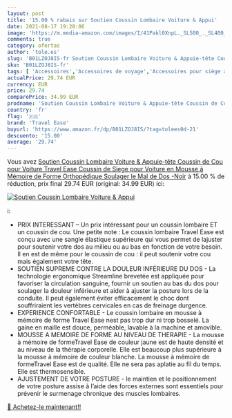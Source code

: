 ```yaml
---
layout: post
title: '15.00 % rabais sur Soutien Coussin Lombaire Voiture & Appui'
date: 2021-08-17 19:28:06
image: 'https://m.media-amazon.com/images/I/41Pakl0XnpL._SL500_._SL400_.jpg'
comments: true
category: ofertas
author: 'tole.es'
slug: 'B01LZOJ8IS-fr Soutien Coussin Lombaire Voiture & Appuie-tête Coussin de...'
sku: 'B01LZOJ8IS-fr'
tags: [ 'Accessoires','Accessoires de voyage','Accessoires pour siège auto','Aménagements intérieurs','Auto et Moto','Auto et moto','Bagages','Catégories de Bagages','Oreillers de voyage','Pièces détachées auto','Sièges et banquettes pour auto','travel ease', ]
actualPrice: 29.74 EUR
currency: EUR
price: 29.74
comparePrice: 34.99 EUR
prodname: 'Soutien Coussin Lombaire Voiture & Appuie-tête Coussin de Cou pour Voiture  Travel Ease Coussin de Siege pour Voiture en Mousse à Mémoire de Forme Orthopédique Soulager le Mal de Dos -Noir'
country: 'fr'
flag: '🇫🇷'
brand: 'Travel Ease'
buyurl: 'https://www.amazon.fr/dp/B01LZOJ8IS/?tag=tolees0d-21'
descuento: '15.00'
average: '29.74'
---
```


Vous avez [Soutien Coussin Lombaire Voiture & Appuie-tête Coussin de Cou pour Voiture  Travel Ease Coussin de Siege pour Voiture en Mousse à Mémoire de Forme Orthopédique Soulager le Mal de Dos -Noir](https://www.amazon.fr/dp/B01LZOJ8IS/?tag=tolees0d-21)  à  15.00 % de réduction, prix final  29.74 EUR (original: 34.99 EUR) ici:

[![Soutien Coussin Lombaire Voiture & Appui](https://m.media-amazon.com/images/I/41Pakl0XnpL._SL500_._SL400_.jpg)](https://www.amazon.fr/dp/B01LZOJ8IS/?tag=tolees0d-21)

ℹ️:

- PRIX INTERESSANT – Un prix intéressant pour un coussin lombaire ET un coussin de cou. Une petite note : Le coussin lombaire Travel Ease est conçu avec une sangle élastique supérieure qui vous permet de lajuster pour soutenir votre dos au milieu ou au bas en fonction de votre besoin. Il en est de même pour le coussin de cou : il peut soutenir votre cou mais également votre tête.
- SOUTIEN SUPREME CONTRE LA DOULEUR INFÉRIEURE DU DOS - La technologie ergonomique Streamline brevetée est appliquée pour favoriser la circulation sanguine, fournir un soutien au bas du dos pour soulager la douleur inférieure et aider à ajuster la posture lors de la conduite. Il peut également éviter efficacement le choc dont souffriraient les vertèbres cervicales en cas de freinage durgence.
- EXPERIENCE CONFORTABLE - Le coussin lombaire en mousse à mémoire de forme Travel Ease nest pas trop dur ni trop bosselé. La gaine en maille est douce, perméable, lavable à la machine et amovible.
- MOUSSE A MEMOIRE DE FORME AU NIVEAU DE THERAPIE - La mousse à mémoire de formeTravel Ease de couleur jaune est de haute densité et au niveau de la thérapie corporelle. Elle est beaucoup plus supérieure à la mousse à mémoire de couleur blanche. La mousse à mémoire de formeTravel Ease est de qualité. Elle ne sera pas aplatie au fil du temps. Elle est thermosensible.
- AJUSTEMENT DE VOTRE POSTURE - le maintien et le positionnement de votre posture assise à l’aide des forces externes sont essentiels pour prévenir le surmenage chronique des muscles lombaires.

[🛒 Achetez-le maintenant!!](https://www.amazon.fr/dp/B01LZOJ8IS/?tag=tolees0d-21)
